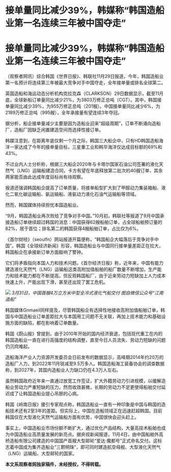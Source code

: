 # 接单量同比减少39%，韩媒称“韩国造船业第一名连续三年被中国夺走”

# 接单量同比减少39%，韩媒称“韩国造船业第一名连续三年被中国夺走”

（观察者网讯）综合韩国《世界日报》、韩联社11月29日报道，今年，韩国造船业第一名预计将连续第三年被最大竞争对手中国夺走，全年接单量或排名全球第二。

英国造船和海运动态分析机构克拉克森（CLARKSON）29日数据显示，截至11月底，全球新船订单量同比减少21%，为3803万修正总吨（CGT）。其中，韩国接单量同比减少39%，为955万修正总吨（201艘）。中国接单量同比减少6%，为2189万修正总吨（995艘），全年承接量有望连续3年夺冠。

据分析，船企接单量减少主要是因为造船业迎来“超级周期”，订单不断涌向造船厂，造船厂因缺乏闲置建造空间而选择性接订单。

韩媒注意到，在距离年底仅剩一个月之际，韩国三大船企中，只有HD韩国造船海洋一家达成了今年的接单量目标，三星重工业和韩华海洋仅达成目标额的69%和43%。

不过业内人士分析称，根据三大船企2020年与卡塔尔国家石油公司签署的液化天然气（LNG）运输船建造合同，卡方有望在年底释放第二批次的40艘订单，其余两家能否由此达成年度目标尚有待观察。

报道还强调韩国船企提高了订单质量，将接单船型扩大到了甲醇动力集装箱船、液化二氧化碳运输船、氨运输船、液氨动力液化石油气运输船等领域。

然而，韩国媒体持续担忧本国造船业。

“9月，韩国造船业再次败给了竞争对手中国。”10月初，韩联社等报道了9月中国承接造船订单继续超过韩国的消息：中国获得62艘船舶订单，占全球船舶预订量的82%，居于首位；排名第二的韩国获得4艘船舶订单，占比仅为6%。

《首尔财经》（seoulfn）网站报道开篇便称，“韩国船企大幅落后于竞争对手中国”。韩国《全球经济新闻》形容，韩国造船业与中国同行接单量差距正在拉大，韩国船企在承接新订单方面敲响了警钟。

它们将矛盾指向本国人力和技术问题。《首尔经济日报》称，近年来，中国有能力建造液化天然气（LNG）运输船这类高附加值船舶的船厂数量不断增加，生产能力和技术能力都在不断提高。但反观韩国船厂，由于近来劳动力短缺加上人力成本快速上升，产能出现下滑，甚至还出现了罢工危机。

![](https://inews.gtimg.com/om_bt/OjgdkpnYtXFhx28sWw1VIrGSOMKniPb_bl1wUP6PMWCRQAA/1000)
_3月31日，中国首艘4万立方米中型全冷式液化气船交付 图自微信公众号“江南造船”_

韩国媒体Gnmaeil同样提及，尽管韩国船企有选择性地接收高附加值船舶订单，韩国与中国造船业订单差距拉大与本国用工问题不无关联，再加上技术能力和基础设施方面的缺陷，都在影响着订单数量。

韩国《蔚山报》曾提到，由于2010年开始的国内经济衰退，包括现代重工在内的韩国造船业一直在进行高强度的结构调整，直至今日人员流失、劳动力短缺的问题仍沉疴难起。

造船海洋产业人力资源开发委员会日前发布的数据显示，高峰期2014年约20万的造船厂人力，到2022年11月锐减至9.5万多人。韩国造船海工装备协会的调查数据称，到2027年，其国内造船业人力缺口仍在4.3万人左右。

虽然韩国政府近年来一直通过放宽工作签证，扩大外籍劳动力引进规模，以缓解造船业劳动力严重短缺的压力，然而收效甚微，长期的劳动力不足更使得船舶交付延迟成了让韩国造船业提心吊胆的心病。

韩国《岭南日报》援引专家观点称，韩国造船业一直有一种印象是中国与韩国的造船技术还有2至3年的差距。但实际上，中国在造船领域正在迅速赶超韩国。目前韩国仅在大型液化天然气运输船方面有优势，中国很快会迎头赶上。

事实上，中国造船业市场份额不断扩大，通过优化产品结构，大量高技术船舶也成为中国造船业高质量发展的新亮点。据央视新闻报道，11月4日，由中国船舶外高桥造船有限公司建造的中国国产首艘大型邮轮“爱达·魔都号”正式命名交付。这标志着中国成为集齐造船业“三颗明珠”，即可同时建造航空母舰、大型液化天然气（LNG）运输船、大型邮轮的国家。

**本文系观察者网独家稿件，未经授权，不得转载。**


